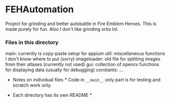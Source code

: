 # FEHAutomation
 
Project for grinding and better autobattle in Fire Emblem Heroes.
This is made purely for fun.
Also I don't like grinding orbs lol.

### Files in this directory
main: currently is copy-paste setup for appium 
util: miscellaneous functions I don't know where to put (sorry)
imageloader: old file for splitting images from their atlases (currently not used)
gui: collection of opencv functions for displaying data (usually for debugging)
constants: ...

* Notes on individual files *
Code in `__main__` only part is for testing and scratch work only.

* Each directory has its own README *